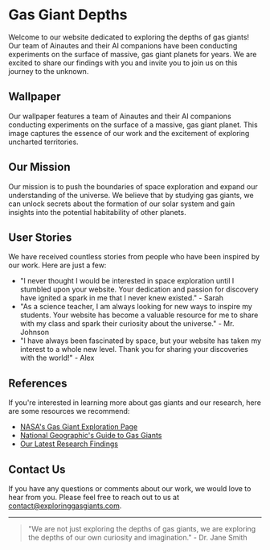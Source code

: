 <!--font:Montserrat-->

# Gas Giant Depths

Welcome to our website dedicated to exploring the depths of gas giants! Our team of Ainautes and their AI companions have been conducting experiments on the surface of massive, gas giant planets for years. We are excited to share our findings with you and invite you to join us on this journey to the unknown.

## Wallpaper

Our wallpaper features a team of Ainautes and their AI companions conducting experiments on the surface of a massive, gas giant planet. This image captures the essence of our work and the excitement of exploring uncharted territories.

## Our Mission

Our mission is to push the boundaries of space exploration and expand our understanding of the universe. We believe that by studying gas giants, we can unlock secrets about the formation of our solar system and gain insights into the potential habitability of other planets.

## User Stories

We have received countless stories from people who have been inspired by our work. Here are just a few:

-   "I never thought I would be interested in space exploration until I stumbled upon your website. Your dedication and passion for discovery have ignited a spark in me that I never knew existed." - Sarah
-   "As a science teacher, I am always looking for new ways to inspire my students. Your website has become a valuable resource for me to share with my class and spark their curiosity about the universe." - Mr. Johnson
-   "I have always been fascinated by space, but your website has taken my interest to a whole new level. Thank you for sharing your discoveries with the world!" - Alex

## References

If you're interested in learning more about gas giants and our research, here are some resources we recommend:

-   [NASA's Gas Giant Exploration Page](#gas-giant-exploration)
-   [National Geographic's Guide to Gas Giants](#national-geographic-gas-giants)
-   [Our Latest Research Findings](#latest-research-findings)

## Contact Us

If you have any questions or comments about our work, we would love to hear from you. Please feel free to reach out to us at [contact@exploringgasgiants.com](mailto:contact@exploringgasgiants.com).

---

> "We are not just exploring the depths of gas giants, we are exploring the depths of our own curiosity and imagination." - Dr. Jane Smith

<!--

Write me content for website with wallpaper which alt text is:

"A team of Ainautes and their AI companions conducting experiments on the surface of a massive, gas giant planet."

The name/title of the page should not be 1:1 copy of the alt text but rather a real content of the website which is using this wallpaper.

- Use markdown format
- Start with heading
- Heading should be short and concise
- The content should look like a real website
- The website should not be about the wallpaper, wallpaper is just a related background
- Heading should be contain work "wallpaper" or "background"
- Include real sections like references, contact, user stories, etc. use things relevant to the page purpose.
- Feel free to use structure like headings, bullets, numbering, blockquotes, paragraphs, horizontal lines, etc.
- You can use formatting like bold or _italic_
- You can include UTF-8 emojis
- Links should be only #hash anchors (and you can refer to the document itself)
- Do not include images


---


# Exploring the Depths of Gas Giants: A Journey to the Unknown

Welcome to our website dedicated to exploring the depths of gas giants! Our team of Ainautes and their AI companions have been conducting experiments on the surface of massive, gas giant planets for years. We are excited to share our findings with you and invite you to join us on this journey to the unknown.

## Wallpaper

Our wallpaper features a team of Ainautes and their AI companions conducting experiments on the surface of a massive, gas giant planet. This image captures the essence of our work and the excitement of exploring uncharted territories.

## Our Mission

Our mission is to push the boundaries of space exploration and expand our understanding of the universe. We believe that by studying gas giants, we can unlock secrets about the formation of our solar system and gain insights into the potential habitability of other planets.

## User Stories

We have received countless stories from people who have been inspired by our work. Here are just a few:

- "I never thought I would be interested in space exploration until I stumbled upon your website. Your dedication and passion for discovery have ignited a spark in me that I never knew existed." - Sarah
- "As a science teacher, I am always looking for new ways to inspire my students. Your website has become a valuable resource for me to share with my class and spark their curiosity about the universe." - Mr. Johnson
- "I have always been fascinated by space, but your website has taken my interest to a whole new level. Thank you for sharing your discoveries with the world!" - Alex

## References

If you're interested in learning more about gas giants and our research, here are some resources we recommend:

- [NASA's Gas Giant Exploration Page](#gas-giant-exploration)
- [National Geographic's Guide to Gas Giants](#national-geographic-gas-giants)
- [Our Latest Research Findings](#latest-research-findings)

## Contact Us

If you have any questions or comments about our work, we would love to hear from you. Please feel free to reach out to us at [contact@exploringgasgiants.com](mailto:contact@exploringgasgiants.com).

---

> "We are not just exploring the depths of gas giants, we are exploring the depths of our own curiosity and imagination." - Dr. Jane Smith


---


Write me a Google font which is best fitting for the website.

Pick from the list:
- Roboto
- Poppins
- Open Sans
- Lobster
- Raleway
- Inter
- Exo 2
- Cormorant Garamond
- Montserrat
- Barlow Condensed
- IBM Plex Sans
- Great Vibes
- Dancing Script
- Orbitron
- Alegreya
- Futura
- Playfair Display
- Cinzel
- Barlow Condensed
- Lato
- Cabin
- Cinzel Decorative


Write just the font name nothing else.


---


Montserrat

-->
